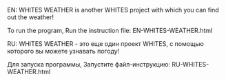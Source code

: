 EN: 
WHITES WEATHER is another WHITES project with which you can find out the weather! 

To run the program,
Run the instruction file:
EN-WHITES-WEATHER.html

RU:
WHITES WEATHER - это еще один проект WHITES, с помощью которого вы можете узнавать погоду! 

Для запуска программы,
Запустите файл-инструкцию:
RU-WHITES-WEATHER.html